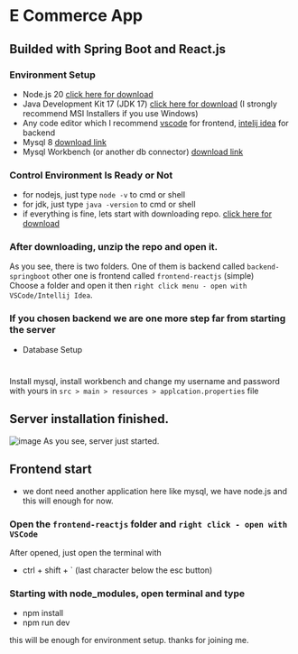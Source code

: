 # E Commerce App
## Builded with Spring Boot and React.js
### Environment Setup
- Node.js 20 [click here for download](https://nodejs.org/en/download/package-manager)
- Java Development Kit 17 (JDK 17) [click here for download](https://www.oracle.com/java/technologies/javase/jdk17-archive-downloads.html) (I strongly recommend MSI Installers if you use Windows)
- Any code editor which I recommend  [vscode](https://code.visualstudio.com/download) for frontend, [intelij idea](https://www.jetbrains.com/idea/)
 for backend 
 - Mysql 8 [download link](https://dev.mysql.com/downloads/installer/)
 - Mysql Workbench (or another db connector) [download link](https://dev.mysql.com/downloads/workbench/)
### Control Environment Is Ready or Not
- for nodejs, just type `node -v` to cmd or shell
- for jdk, just type `java -version` to cmd or shell
- if everything is fine, lets start with downloading repo.
[click here for download](https://github.com/emirhankarakoc/e-commerce/archive/refs/heads/main.zip)

### After downloading, unzip the repo and open it. 
As you see, there is two folders. One of them is backend called `backend-springboot` other one is frontend called `frontend-reactjs` (simple)
<br> Choose a folder and open it then `right click menu - open with VSCode/Intellij Idea`.

### If you chosen backend we are one more step far from starting the server
- Database Setup
#
Install mysql, install workbench and change my username and password with yours in `src > main > resources > applcation.properties` file
## Server installation finished.
![image](https://github.com/user-attachments/assets/e13cb511-f42a-4b4f-9752-855ae691d136)
As you see, server just started.


## Frontend start
- we dont need another application here like mysql, we have node.js and this will enough for now.

### Open the `frontend-reactjs` folder and `right click - open with VSCode`
After opened, just open the terminal with 
- ctrl + shift + \` (last character below the esc button)

### Starting with node_modules, open terminal and type

- npm install
- npm run dev

this will be enough for environment setup. thanks for joining me.
